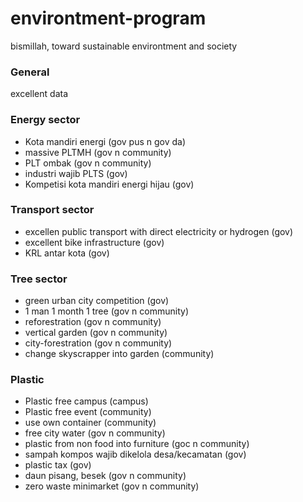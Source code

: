# environtment-program
bismillah, toward sustainable environtment and society

### General
excellent data

### Energy sector
- Kota mandiri energi (gov pus n gov da)
- massive PLTMH (gov n community)
- PLT ombak (gov n community)
- industri wajib PLTS (gov)
- Kompetisi kota mandiri energi hijau (gov)

### Transport sector
- excellen public transport with direct electricity or hydrogen (gov)
- excellent bike infrastructure (gov)
- KRL antar kota (gov)
  
### Tree sector
- green urban city competition (gov)
- 1 man 1 month 1 tree (gov n community)
- reforestration (gov n community)
- vertical garden (gov n community)
- city-forestration (gov n community)
- change skyscrapper into garden (community)

### Plastic
- Plastic free campus (campus)
- Plastic free event (community)
- use own container (community)
- free city water (gov n community)
- plastic from non food into furniture (goc n community)
- sampah kompos wajib dikelola desa/kecamatan (gov)
- plastic tax (gov)
- daun pisang, besek (gov n community)
- zero waste minimarket (gov n community)
